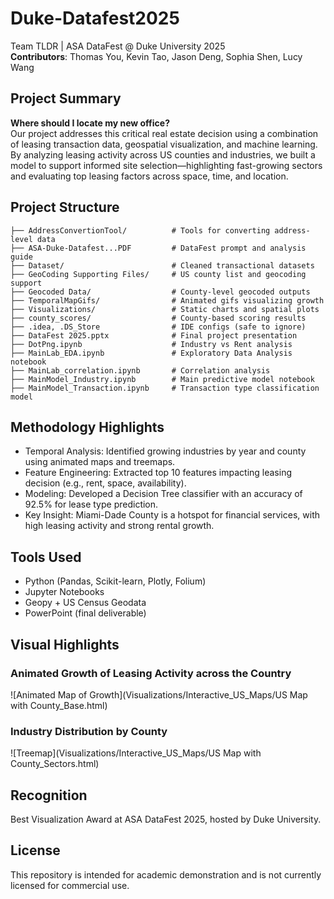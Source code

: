 # Duke-Datafest2025

Team TLDR | ASA DataFest @ Duke University 2025  
**Contributors**: Thomas You, Kevin Tao, Jason Deng, Sophia Shen, Lucy Wang

## Project Summary

**Where should I locate my new office?**  
Our project addresses this critical real estate decision using a combination of leasing transaction data, geospatial visualization, and machine learning. By analyzing leasing activity across US counties and industries, we built a model to support informed site selection—highlighting fast-growing sectors and evaluating top leasing factors across space, time, and location.

## Project Structure

```
├── AddressConvertionTool/          # Tools for converting address-level data
├── ASA-Duke-Datafest...PDF         # DataFest prompt and analysis guide
├── Dataset/                        # Cleaned transactional datasets
├── GeoCoding Supporting Files/     # US county list and geocoding support
├── Geocoded Data/                  # County-level geocoded outputs
├── TemporalMapGifs/                # Animated gifs visualizing growth
├── Visualizations/                 # Static charts and spatial plots
├── county_scores/                  # County-based scoring results
├── .idea, .DS_Store                # IDE configs (safe to ignore)
├── DataFest 2025.pptx              # Final project presentation
├── DotPng.ipynb                    # Industry vs Rent analysis
├── MainLab_EDA.ipynb               # Exploratory Data Analysis notebook
├── MainLab_correlation.ipynb       # Correlation analysis
├── MainModel_Industry.ipynb        # Main predictive model notebook
├── MainModel_Transaction.ipynb     # Transaction type classification model
```

## Methodology Highlights

- Temporal Analysis: Identified growing industries by year and county using animated maps and treemaps.
- Feature Engineering: Extracted top 10 features impacting leasing decision (e.g., rent, space, availability).
- Modeling: Developed a Decision Tree classifier with an accuracy of 92.5% for lease type prediction.
- Key Insight: Miami-Dade County is a hotspot for financial services, with high leasing activity and strong rental growth.

## Tools Used

- Python (Pandas, Scikit-learn, Plotly, Folium)
- Jupyter Notebooks
- Geopy + US Census Geodata
- PowerPoint (final deliverable)

## Visual Highlights

### Animated Growth of Leasing Activity across the Country
![Animated Map of Growth](Visualizations/Interactive_US_Maps/US Map with County_Base.html)

### Industry Distribution by County
![Treemap](Visualizations/Interactive_US_Maps/US Map with County_Sectors.html)

## Recognition

Best Visualization Award at ASA DataFest 2025, hosted by Duke University.

## License

This repository is intended for academic demonstration and is not currently licensed for commercial use.
